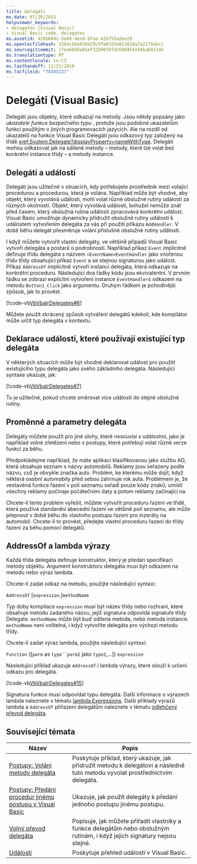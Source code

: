 ```yaml
---
title: Delegáti
ms.date: 07/20/2015
helpviewer_keywords:
- delegates [Visual Basic]
- Visual Basic code, delegates
ms.assetid: 410b60dc-5e60-4ec0-bfae-426755a2ee28
ms.openlocfilehash: 15b4cb0a038429c5fe67d3e013818a7a2170abcc
ms.sourcegitcommit: 17ee6605e01ef32506f8fdc686954244ba6911de
ms.translationtype: MT
ms.contentlocale: cs-CZ
ms.lasthandoff: 11/22/2019
ms.locfileid: "74345237"
---
```

# <a name="delegates-visual-basic"></a>Delegáti (Visual Basic)

Delegáti jsou objekty, které odkazují na metody. Jsou někdy popsány jako *ukazatele funkce bezpečného typu* , protože jsou podobné ukazatelům funkcí použitým v jiných programovacích jazycích. Ale na rozdíl od ukazatelů na funkce Visual Basic Delegáti jsou odkazový typ založený na třídě <xref:System.Delegate?displayProperty=nameWithType>. Delegáti mohou odkazovat jak na sdílené metody – metody, které lze volat bez konkrétní instance třídy – a metody instance.

## <a name="delegates-and-events"></a>Delegáti a události

Delegáti jsou užitečné v situacích, kdy potřebujete prostředník mezi volající procedurou a procedurou, která je volána. Například může být vhodné, aby objekt, který vyvolává události, mohl volat různé obslužné rutiny událostí za různých okolností. Objekt, který vyvolává události, bohužel nemůže znát před časem, který obslužná rutina události zpracovává konkrétní událost. Visual Basic umožňuje dynamicky přidružit obslužné rutiny událostí k událostem vytvořením delegáta za vás při použití příkazu `AddHandler`. V době běhu delegát přesměruje volání příslušné obslužné rutiny události.

I když můžete vytvořit vlastní delegáty, ve většině případů Visual Basic vytvoří delegáta a postará o podrobnosti. Například příkaz `Event` implicitně definuje třídu delegáta s názvem `<EventName>EventHandler` jako vnořenou třídu třídy obsahující příkaz `Event` a se stejnou signaturou jako událost. Příkaz `AddressOf` implicitně vytvoří instanci delegáta, která odkazuje na konkrétní proceduru. Následující dva řádky kódu jsou ekvivalentní. V prvním řádku se zobrazí explicitní vytvoření instance `EventHandler`s odkazem na metodu `Button1_Click` jako argumentu. Druhým řádkem je pohodlnější způsob, jak to provést.

[!code-vb[VbVbalrDelegates#6](~/samples/snippets/visualbasic/VS_Snippets_VBCSharp/VbVbalrDelegates/VB/Class1.vb#6)]

Můžete použít zkrácený způsob vytváření delegátů kdekoli, kde kompilátor může určit typ delegáta v kontextu.

## <a name="declaring-events-that-use-an-existing-delegate-type"></a>Deklarace událostí, které používají existující typ delegáta

V některých situacích může být vhodné deklarovat událost pro použití existujícího typu delegáta jako svého základního delegáta. Následující syntaxe ukazuje, jak:

[!code-vb[VbVbalrDelegates#7](~/samples/snippets/visualbasic/VS_Snippets_VBCSharp/VbVbalrDelegates/VB/Class1.vb#7)]

To je užitečné, pokud chcete směrovat více událostí do stejné obslužné rutiny.

## <a name="delegate-variables-and-parameters"></a>Proměnné a parametry delegáta

Delegáty můžete použít pro jiné úlohy, které nesouvisí s událostmi, jako je například volné zřetězení nebo s postupy, které potřebují volat různé verze funkcí za běhu.

Předpokládejme například, že máte aplikaci klasifikovanou jako službu AD, která obsahuje seznam s názvy automobilů. Reklamy jsou seřazeny podle názvu, což je obvykle značka auto. Problém, ke kterému může dojít, když některá osobní automobily před sebou zahrnuje rok auta. Problémem je, že vestavěná funkce řazení v poli seznamu seřadí pouze kódy znaků; umístí všechny reklamy počínaje počátečními daty a potom reklamy začínající na.

Chcete-li tento problém vyřešit, můžete vytvořit proceduru řazení ve třídě, která používá standardní abecední řazení ve většině polí seznamu, ale může přepnout v době běhu do vlastního postupu řazení pro inzeráty na automobil. Chcete-li to provést, předejte vlastní proceduru řazení do třídy řazení za běhu pomocí delegátů.

## <a name="addressof-and-lambda-expressions"></a>AddressOf a lambda výrazy

Každá třída delegáta definuje konstruktor, který je předán specifikaci metody objektu. Argument konstruktoru delegáta musí být odkazem na metodu nebo výraz lambda.

Chcete-li zadat odkaz na metodu, použijte následující syntaxi:

`AddressOf` [`expression`.]`methodName`

Typ doby kompilace `expression` musí být název třídy nebo rozhraní, které obsahuje metodu zadaného názvu, jejíž signatura odpovídá signatuře třídy Delegate. `methodName` může být buď sdílená metoda, nebo metoda instance. `methodName` není volitelná, i když vytvoříte delegáta pro výchozí metodu třídy.

Chcete-li zadat výraz lambda, použijte následující syntaxi:

`Function` ([`parm` as `type``parm2` jako `type2`,...]) `expression`

Následující příklad ukazuje `AddressOf` i lambda výrazy, které slouží k určení odkazu pro delegáta.

[!code-vb[VbVbalrDelegates#15](~/samples/snippets/visualbasic/VS_Snippets_VBCSharp/VbVbalrDelegates/VB/Class2.vb#15)]

Signatura funkce musí odpovídat typu delegáta. Další informace o výrazech lambda naleznete v tématu [lambda Expressions](../../../../visual-basic/programming-guide/language-features/procedures/lambda-expressions.md). Další příklady výrazů lambda a `AddressOf` přiřazení delegátům naleznete v tématu [odlehčený převod delegáta](../../../../visual-basic/programming-guide/language-features/delegates/relaxed-delegate-conversion.md).

## <a name="related-topics"></a>Související témata

|Název|Popis|
|-----------|-----------------|
|[Postupy: Volání metody delegáta](../../../../visual-basic/programming-guide/language-features/delegates/how-to-invoke-a-delegate-method.md)|Poskytuje příklad, který ukazuje, jak přidružit metodu k delegátovi a následně tuto metodu vyvolat prostřednictvím delegáta.|
|[Postupy: Předání procedur jinému postupu v Visual Basic](../../../../visual-basic/programming-guide/language-features/delegates/how-to-pass-procedures-to-another-procedure.md)|Ukazuje, jak použít delegáty k předání jednoho postupu jinému postupu.|
|[Volný převod delegáta](../../../../visual-basic/programming-guide/language-features/delegates/relaxed-delegate-conversion.md)|Popisuje, jak můžete přiřadit vlastníky a funkce delegátům nebo obslužným rutinám, i když jejich signatury nejsou stejné.|
|[Události](../../../../visual-basic/programming-guide/language-features/events/index.md)|Poskytuje přehled událostí v Visual Basic.|
